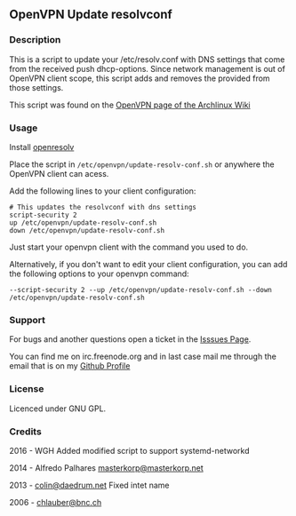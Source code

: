 OpenVPN Update resolvconf
-------------------------

### Description

This is a script to update your /etc/resolv.conf with DNS settings that
come from the received push dhcp-options. Since network management is out
of OpenVPN client scope, this script adds and removes the provided from
those settings.

This script was found on the [OpenVPN page of the Archlinux Wiki](https://wiki.archlinux.org/index.php/Openvpn#DNS)

### Usage

Install [openresolv](http://roy.marples.name/projects/openresolv)

Place the script in ``/etc/openvpn/update-resolv-conf.sh`` or anywhere the
OpenVPN client can acess.

Add the following lines to your client configuration:
```
# This updates the resolvconf with dns settings
script-security 2
up /etc/openvpn/update-resolv-conf.sh
down /etc/openvpn/update-resolv-conf.sh
```

Just start your openvpn client with the command you used to do.

Alternatively, if you don't want to edit your client configuration, you can add the following options to your openvpn command:
```
--script-security 2 --up /etc/openvpn/update-resolv-conf.sh --down /etc/openvpn/update-resolv-conf.sh
```

### Support

For bugs and another questions open a ticket in the [Isssues Page](https://github.com/masterkorp/openvpn-update-resolv-conf/issues).

You can find me on irc.freenode.org and in last case mail me through the email that is on my [Github Profile](https://github.com/masterkorp)

### License

Licenced under GNU GPL.

### Credits

2016 - WGH Added modified script to support systemd-networkd

2014 - Alfredo Palhares <masterkorp@masterkorp.net>

2013 - colin@daedrum.net Fixed intet name

2006 - chlauber@bnc.ch
